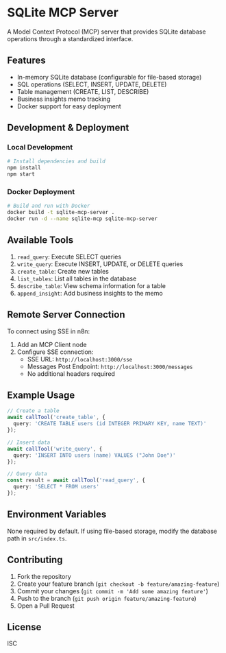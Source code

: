 # SQLite MCP Server

A Model Context Protocol (MCP) server that provides SQLite database operations through a standardized interface.

## Features

- In-memory SQLite database (configurable for file-based storage)
- SQL operations (SELECT, INSERT, UPDATE, DELETE)
- Table management (CREATE, LIST, DESCRIBE)
- Business insights memo tracking
- Docker support for easy deployment

## Development & Deployment

### Local Development
```bash
# Install dependencies and build
npm install
npm start
```

### Docker Deployment
```bash
# Build and run with Docker
docker build -t sqlite-mcp-server .
docker run -d --name sqlite-mcp sqlite-mcp-server
```

## Available Tools

1. `read_query`: Execute SELECT queries
2. `write_query`: Execute INSERT, UPDATE, or DELETE queries
3. `create_table`: Create new tables
4. `list_tables`: List all tables in the database
5. `describe_table`: View schema information for a table
6. `append_insight`: Add business insights to the memo

## Remote Server Connection

To connect using SSE in n8n:

1. Add an MCP Client node
2. Configure SSE connection:
   - SSE URL: `http://localhost:3000/sse`
   - Messages Post Endpoint: `http://localhost:3000/messages`
   - No additional headers required

## Example Usage

```typescript
// Create a table
await callTool('create_table', {
  query: 'CREATE TABLE users (id INTEGER PRIMARY KEY, name TEXT)'
});

// Insert data
await callTool('write_query', {
  query: 'INSERT INTO users (name) VALUES ("John Doe")'
});

// Query data
const result = await callTool('read_query', {
  query: 'SELECT * FROM users'
});
```

## Environment Variables

None required by default. If using file-based storage, modify the database path in `src/index.ts`.

## Contributing

1. Fork the repository
2. Create your feature branch (`git checkout -b feature/amazing-feature`)
3. Commit your changes (`git commit -m 'Add some amazing feature'`)
4. Push to the branch (`git push origin feature/amazing-feature`)
5. Open a Pull Request

## License

ISC
